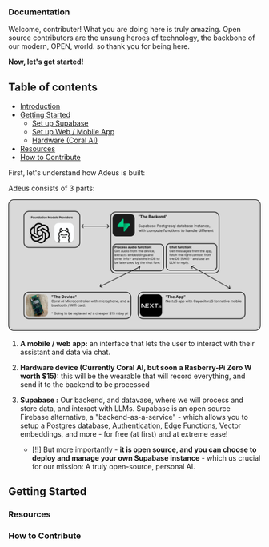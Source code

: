 ### Documentation

Welcome, contributer! What you are doing here is truly amazing. Open source contributors are the unsung heroes of technology, the backbone of our modern, OPEN, world. so thank you for being here.

**Now, let's get started!**

## Table of contents

- [Introduction](#introduction)
- [Getting Started](#getting-started)
  - [Set up Supabase](./how-to/setup_supabase.md)
  - [Set up Web / Mobile App](./how-to/setup_app.md)
  - [Hardware (Coral AI)](#setup-hardware-coral-ai-device-↗)
- [Resources](#resoucres)
- [How to Contribute](#how-to-contribute)

First, let's understand how Adeus is built:

Adeus consists of 3 parts:

![ADeus diagram](./images/adeus_diagram.png)

1. **A mobile / web app:**
   an interface that lets the user to interact with their assistant and data via chat.

2. **Hardware device (Currently Coral AI, but soon a Rasberry-Pi Zero W worth $15):** this will be the wearable that will record everything, and send it to the backend to be processed
3. **Supabase :** Our backend, and datavase, where we will process and store data, and interact with LLMs.
   Supabase is an open source Firebase alternative, a "backend-as-a-service" - which allows you to setup a Postgres database, Authentication, Edge Functions, Vector embeddings, and more - for free (at first) and at extreme ease!
   - [!!] But more importantly - **it is open source, and you can choose to deploy and manage your own Supabase instance** - which us crucial for our mission: A truly open-source, personal AI.

## Getting Started

### Resources

### How to Contribute
